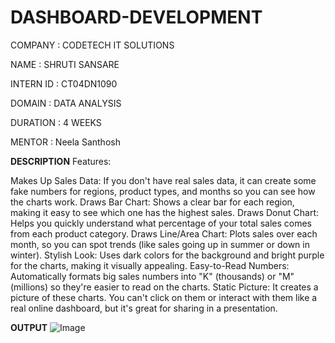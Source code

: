 # DASHBOARD-DEVELOPMENT

COMPANY : CODETECH IT SOLUTIONS

NAME :  SHRUTI SANSARE

INTERN ID : CT04DN1090

DOMAIN : DATA ANALYSIS

DURATION : 4 WEEKS

MENTOR : Neela Santhosh

**DESCRIPTION**
Features:

Makes Up Sales Data: If you don't have real sales data, it can create some fake numbers for regions, product types, and months so you can see how the charts work.
Draws Bar Chart: Shows a clear bar for each region, making it easy to see which one has the highest sales.
Draws Donut Chart: Helps you quickly understand what percentage of your total sales comes from each product category.
Draws Line/Area Chart: Plots sales over each month, so you can spot trends (like sales going up in summer or down in winter).
Stylish Look: Uses dark colors for the background and bright purple for the charts, making it visually appealing.
Easy-to-Read Numbers: Automatically formats big sales numbers into "K" (thousands) or "M" (millions) so they're easier to read on the charts.
Static Picture: It creates a picture of these charts. You can't click on them or interact with them like a real online dashboard, but it's great for sharing in a presentation.

**OUTPUT**
![Image](https://github.com/user-attachments/assets/cf05dcbb-7107-4dfc-89b4-b90647d6f303)
